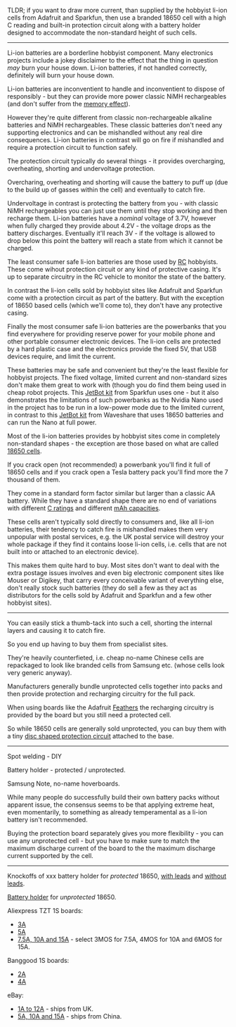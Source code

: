 TLDR; if you want to draw more current, than supplied by the hobbyist li-ion cells from Adafruit and Sparkfun, then use a branded 18650 cell with a high C reading and built-in protection circuit along with a battery holder designed to accommodate the non-standard height of such cells.

---

Li-ion batteries are a borderline hobbyist component. Many electronics projects include a jokey disclaimer to the effect that the thing in question _may_ burn your house down. Li-ion batteries, if not handled correctly, definitely will burn your house down.

Li-ion batteries are inconventient to handle and inconventient to dispose of responsibly - but they can provide more power classic NiMH rechargeables (and don't suffer from the [memory effect](https://en.wikipedia.org/wiki/Memory_effect)).

However they're quite different from classic non-rechargeable alkaline batteries and NiMH rechargeables. These classic batteries don't need any supporting electronics and can be mishandled without any real dire consequences. Li-ion batteries in contrast will go on fire if mishandled and require a protection circuit to function safely.

The protection circuit typically do several things - it provides overcharging, overheating, shorting and undervoltage protection.

Overcharing, overheating and shorting will cause the battery to puff up (due to the build up of gasses within the cell) and eventually to catch fire.

Undervoltage in contrast is protecting the battery from you - with classic NiMH rechargeables you can just use them until they stop working and then recharge them. Li-ion batteries have a _nominal_ voltage of 3.7V, however when fully charged they provide about 4.2V - the voltage drops as the battery discharges. Eventually it'll reach 3V - if the voltage is allowed to drop below this point the battery will reach a state from which it cannot be charged.

The least consumer safe li-ion batteries are those used by [RC](https://en.wikipedia.org/wiki/Radio-controlled_model) hobbyists. These come wihout protection circuit or any kind of protective casing. It's up to separate circuitry in the RC vehicle to monitor the state of the battery.

In contrast the li-ion cells sold by hobbyist sites like Adafruit and Sparkfun come with a protection circuit as part of the battery. But with the exception of 18650 based cells (which we'll come to), they don't have any protective casing.

Finally the most consumer safe li-ion batteries are the powerbanks that you find everywhere for providing reserve power for your mobile phone and other portable consumer electronic devices. The li-ion cells are protected by a hard plastic case and the electronics provide the fixed 5V, that USB devices require, and limit the current.

These batteries may be safe and convenient but they're the least flexible for hobbyist projects. The fixed voltage, limited current and non-standard sizes don't make them great to work with (though you do find them being used in cheap robot projects. This [JetBot kit](https://www.sparkfun.com/products/15365) from Sparkfun uses one - but it also demonstrates the limitations of such powerbanks as the Nvidia Nano used in the project has to be run in a low-power mode due to the limited current, in contrast to this [JetBot kit](https://www.waveshare.com/jetbot-ai-kit-acce.htm) from Waveshare that uses 18650 batteries and can run the Nano at full power.

Most of the li-ion batteries provides by hobbyist sites come in completely non-standard shapes - the exception are those based on what are called [18650 cells](https://en.wikipedia.org/wiki/List_of_battery_sizes#Cylindrical_lithium-ion_rechargeable_battery).

If you crack open (not recommended) a powerbank you'll find it full of 18650 cells and if you crack open a Tesla battery pack you'll find more the 7 thousand of them.

They come in a standard form factor similar but larger than a classic AA battery. While they have a standard shape there are no end of variations with different [C ratings](https://oscarliang.com/lipo-battery-c-rating/) and different [mAh capacities](https://oscarliang.com/lipo-battery-guide/#capacity).

These cells aren't typically sold directly to consumers and, like all li-ion batteries, their tendency to catch fire is mishandled makes them very unpopular with postal services, e.g. the UK postal service will destroy your whole package if they find it contains loose li-ion cells, i.e. cells that are not built into or attached to an electronic device).

This makes them quite hard to buy. Most sites don't want to deal with the extra postage issues involves and even big electronic component sites like Mouser or Digikey, that carry every conceivable variant of everything else, don't really stock such batteries (they do sell a few as they act as distributors for the cells sold by Adafruit and Sparkfun and a few other hobbyist sites).

---

You can easily stick a thumb-tack into such a cell, shorting the internal layers and causing it to catch fire.

So you end up having to buy them from specialist sites.

They're heavily counterfieted, i.e. cheap no-name Chinese cells are repackaged to look like branded cells from Samsung etc. (whose cells look very generic anyway).

Manufacturers generally bundle unprotected cells together into packs and then provide protection and recharging circuitry for the full pack.

When using boards like the Adafruit [Feathers](xxx) the recharging circuitry is provided by the board but you still need a protected cell.

So while 18650 cells are generally sold unprotected, you can buy them with a tiny [disc shaped protection circuit](https://www.banggood.com/1S-3_7V-18650-Lithium-Battery-Protection-Board-2_5A-Li-ion-BMS-with-Overcharge-and-Over-Discharge-Protection-p-1529056.html) attached to the base.

---

Spot welding - DIY

Battery holder - protected / unprotected.

Samsung Note, no-name hoverboards.

While many people do successfully build their own battery packs without apparent issue, the consensus seems to be that applying extreme heat, even momentarily, to something as already temperamental as a li-ion battery isn't recommended.

Buying the protection board separately gives you more flexibility - you can use any unprotected cell - but you have to make sure to match the maximum discharge current of the board to the the maximum discharge current supported by the cell.

---

Knockoffs of xxx battery holder for *protected* 18650, [with leads](https://www.banggood.com/DIY-1-Slot-18650-Battery-Holder-With-2-Leads-p-972775.html) and [without leads](https://www.banggood.com/DIY-Storage-Box-Holder-Case-For-1-x-18650-Rechargeable-Battery-p-1006063.html).

[Battery holder](https://www.banggood.com/1-Slots-18650-Battery-Box-Rechargeable-Battery-Holder-Board-for-1x18650-Batteries-DIY-kit-Case-p-1472104.html) for *unprotected* 18650.

Aliexpress TZT 1S boards:

* [3A](https://www.aliexpress.com/item/32803639402.html)
* [5A](https://www.aliexpress.com/item/32809288456.html)
* [7.5A, 10A and 15A](https://www.aliexpress.com/item/32956094047.html) - select 3MOS for 7.5A, 4MOS for 10A and 6MOS for 15A.

Banggood 1S boards:

* [2A](https://www.banggood.com/1S-3_7V-2A-li-ion-BMS-PCM-18650-Battery-Protection-Board-PCB-for-18650-Lithium-ion-li-Battery-p-1538099.html)
* [4A](https://www.banggood.com/1S-3_7V-4A-li-ion-BMS-PCM-18650-Battery-Protection-Board-PCB-for-18650-lithium-Battery-Double-MOS-p-1538089.html)

eBay:

* [1A to 12A](https://www.ebay.co.uk/itm/1S-Cell-PCB-BMS-18650-Protection-Board-Li-ion-Lithium-Battery/173955620419) - ships from UK.
* [5A, 10A and 15A](https://www.ebay.co.uk/itm/5-10-15A-1S-3-7V-18650-MOS-Li-ion-Lithium-Battery-Charging-BMS-Protection-Board/283300258134) - ships from China.
